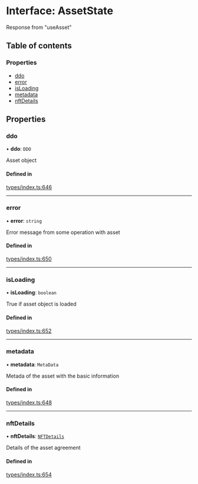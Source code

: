 # Interface: AssetState

Response from "useAsset"

## Table of contents

### Properties

- [ddo](AssetState.md#ddo)
- [error](AssetState.md#error)
- [isLoading](AssetState.md#isloading)
- [metadata](AssetState.md#metadata)
- [nftDetails](AssetState.md#nftdetails)

## Properties

### ddo

• **ddo**: `DDO`

Asset object

#### Defined in

[types/index.ts:646](https://github.com/nevermined-io/react-components/blob/30dad8d/catalog/src/types/index.ts#L646)

___

### error

• **error**: `string`

Error message from some operation with asset

#### Defined in

[types/index.ts:650](https://github.com/nevermined-io/react-components/blob/30dad8d/catalog/src/types/index.ts#L650)

___

### isLoading

• **isLoading**: `boolean`

True if asset object is loaded

#### Defined in

[types/index.ts:652](https://github.com/nevermined-io/react-components/blob/30dad8d/catalog/src/types/index.ts#L652)

___

### metadata

• **metadata**: `MetaData`

Metada of the asset with the basic information

#### Defined in

[types/index.ts:648](https://github.com/nevermined-io/react-components/blob/30dad8d/catalog/src/types/index.ts#L648)

___

### nftDetails

• **nftDetails**: [`NFTDetails`](NFTDetails.md)

Details of the asset agreement

#### Defined in

[types/index.ts:654](https://github.com/nevermined-io/react-components/blob/30dad8d/catalog/src/types/index.ts#L654)
